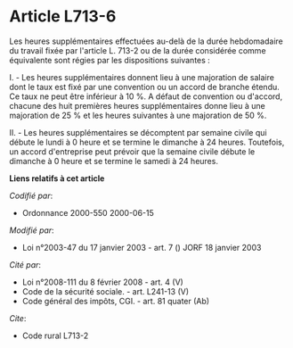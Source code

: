 # Article L713-6

Les heures supplémentaires effectuées au-delà de la durée hebdomadaire du travail fixée par l'article L. 713-2 ou de la durée
considérée comme équivalente sont régies par les dispositions suivantes :

I. - Les heures supplémentaires donnent lieu à une majoration de salaire dont le taux est fixé par une convention ou un
accord de branche étendu. Ce taux ne peut être inférieur à 10 %. A défaut de convention ou d'accord, chacune des huit
premières heures supplémentaires donne lieu à une majoration de 25 % et les heures suivantes à une majoration de 50 %.

II. - Les heures supplémentaires se décomptent par semaine civile qui débute le lundi à 0 heure et se termine le dimanche à
24 heures. Toutefois, un accord d'entreprise peut prévoir que la semaine civile débute le dimanche à 0 heure et se termine le
samedi à 24 heures.

**Liens relatifs à cet article**

_Codifié par_:

  - Ordonnance 2000-550 2000-06-15

_Modifié par_:

  - Loi n°2003-47 du 17 janvier 2003 - art. 7 () JORF 18 janvier 2003

_Cité par_:

  - Loi n°2008-111 du 8 février 2008 - art. 4 (V)
  - Code de la sécurité sociale. - art. L241-13 (V)
  - Code général des impôts, CGI. - art. 81 quater (Ab)

_Cite_:

  - Code rural L713-2
